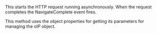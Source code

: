 ﻿This starts the HTTP request running asynchronously. When the request completes the NavigateComplete event fires. 

This method uses the object properties for getting its parameters for managing the oIP object.